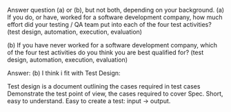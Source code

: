 Answer question (a) or (b), but not both, depending on your background.
(a) If you do, or have, worked for a software development company, how much effort did your testing / QA team put into each of the four test activities? (test design, automation, execution, evaluation)

(b) If you have never worked for a software development company, which of the four test activities do you think you are best qualified for? (test design, automation, execution, evaluation)

Answer: (b) I think i fit with Test Design:

Test design is a document outlining the cases required in test cases
Demonstrate the test point of view, the cases required to cover Spec.
Short, easy to understand.
Easy to create a test: input -> output.
